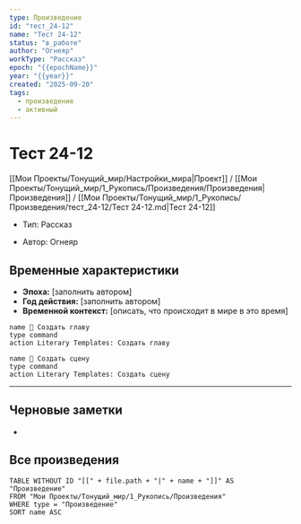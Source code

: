 ```yaml
---
type: Произведение
id: "тест_24-12"
name: "Тест 24-12"
status: "в_работе"
author: "Огнеяр"
workType: "Рассказ"
epoch: "{{epochName}}"
year: "{{year}}"
created: "2025-09-20"
tags:
  - произведение
  - активный
---
```


# Тест 24-12

[[Мои Проекты/Тонущий_мир/Настройки_мира|Проект]] / [[Мои Проекты/Тонущий_мир/1_Рукопись/Произведения/Произведения|Произведения]] / [[Мои Проекты/Тонущий_мир/1_Рукопись/Произведения/тест_24-12/Тест 24-12.md|Тест 24-12]]



- Тип: Рассказ

- Автор: Огнеяр


## Временные характеристики
- **Эпоха:** [заполнить автором]
- **Год действия:** [заполнить автором]
- **Временной контекст:** [описать, что происходит в мире в это время]


<div class="button-row">

```button
name 📖 Создать главу
type command
action Literary Templates: Создать главу
```
```button
name 🧩 Создать сцену
type command
action Literary Templates: Создать сцену
```
</div>


---

## Черновые заметки

-


## Все произведения
```dataview
TABLE WITHOUT ID "[[" + file.path + "|" + name + "]]" AS "Произведение" 
FROM "Мои Проекты/Тонущий_мир/1_Рукопись/Произведения" 
WHERE type = "Произведение"
SORT name ASC
```


